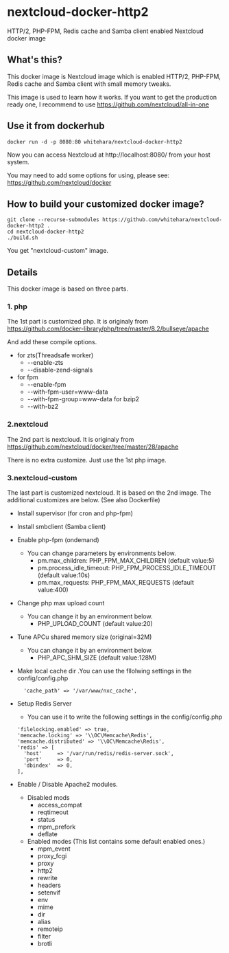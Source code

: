 # nextcloud-docker-http2
HTTP/2, PHP-FPM, Redis cache and Samba client enabled Nextcloud docker image
## What's this?
This docker image is Nextcloud image which is enabled HTTP/2, PHP-FPM, Redis cache and Samba client with small memory tweaks.

This image is used to learn how it works. If you want to get the production ready one, I recommend to use https://github.com/nextcloud/all-in-one

## Use it from dockerhub
```
docker run -d -p 8080:80 whitehara/nextcloud-docker-http2
```
Now you can access Nextcloud at http://localhost:8080/ from your host system.

You may need to add some options for using, please see: https://github.com/nextcloud/docker
## How to build your customized docker image?
```
git clone --recurse-submodules https://github.com/whitehara/nextcloud-docker-http2 .
cd nextcloud-docker-http2
./build.sh
```
You get "nextcloud-custom" image.


## Details
This docker image is based on three parts.

### 1. php
The 1st part is customized php. It is originaly from https://github.com/docker-library/php/tree/master/8.2/bullseye/apache

And add these compile options.

- for zts(Threadsafe worker)
  - --enable-zts
  - --disable-zend-signals
- for fpm
  - --enable-fpm
  - --with-fpm-user=www-data
  - --with-fpm-group=www-data
  for bzip2
  - --with-bz2

### 2.nextcloud
The 2nd part is nextcloud. It is originaly from https://github.com/nextcloud/docker/tree/master/28/apache

There is no extra customize. Just use the 1st php image.

### 3.nextcloud-custom
The last part is customized nextcloud. It is based on the 2nd image. The additional customizes are below. (See also Dockerfile)

- Install supervisor (for cron and php-fpm)
- Install smbclient (Samba client)
- Enable php-fpm (ondemand)
  - You can change parameters by environments below.
    - pm.max_children: PHP_FPM_MAX_CHILDREN (default value:5)
    - pm.process_idle_timeout: PHP_FPM_PROCESS_IDLE_TIMEOUT (default value:10s)
    - pm.max_requests: PHP_FPM_MAX_REQUESTS (default value:400)
- Change php max upload count
  - You can change it by an environment below.
    - PHP_UPLOAD_COUNT (default value:20)

- Tune APCu shared memory size (original=32M)  
  - You can change it by an environment below.
    - PHP_APC_SHM_SIZE (default value:128M)

- Make local cache dir .You can use the fllolwing settings in the config/config.php
  ```
    'cache_path' => '/var/www/nxc_cache',
  ```
- Setup Redis Server
  - You can use it to write the following settings in the config/config.php
  ```
  'filelocking.enabled' => true,
  'memcache.locking' => '\\OC\Memcache\Redis',
  'memcache.distributed' => '\\OC\Memcache\Redis',
  'redis' => [
	'host'     => '/var/run/redis/redis-server.sock',
	'port'     => 0,
	'dbindex'  => 0,
  ],
  ```
- Enable / Disable Apache2 modules.
  - Disabled mods
    - access_compat
    - reqtimeout
    - status
    - mpm_prefork
    - deflate
  - Enabled modes (This list contains some default enabled ones.)
    - mpm_event
    - proxy_fcgi
    - proxy
    - http2
    - rewrite
    - headers
    - setenvif
    - env
    - mime 
    - dir
    - alias
    - remoteip
    - filter
    - brotli
